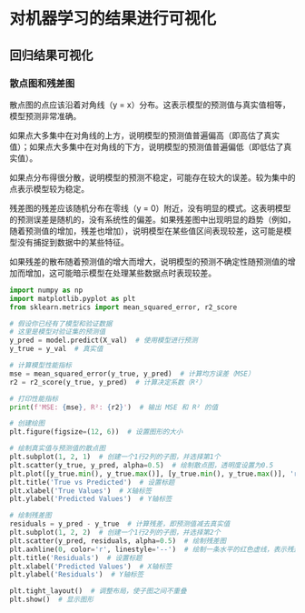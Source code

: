 # 对机器学习的结果进行可视化

## 回归结果可视化

### 散点图和残差图

散点图的点应该沿着对角线（y = x）分布。这表示模型的预测值与真实值相等，模型预测非常准确。

如果点大多集中在对角线的上方，说明模型的预测值普遍偏高（即高估了真实值）；如果点大多集中在对角线的下方，说明模型的预测值普遍偏低（即低估了真实值）。

如果点分布得很分散，说明模型的预测不稳定，可能存在较大的误差。较为集中的点表示模型较为稳定。

残差图的残差应该随机分布在零线（y = 0）附近，没有明显的模式。这表明模型的预测误差是随机的，没有系统性的偏差。如果残差图中出现明显的趋势（例如，随着预测值的增加，残差也增加），说明模型在某些值区间表现较差，这可能是模型没有捕捉到数据中的某些特征。

如果残差的散布随着预测值的增大而增大，说明模型的预测不确定性随预测值的增加而增加，这可能暗示模型在处理某些数据点时表现较差。



```python
import numpy as np
import matplotlib.pyplot as plt
from sklearn.metrics import mean_squared_error, r2_score

# 假设你已经有了模型和验证数据
# 这里是模型对验证集的预测值
y_pred = model.predict(X_val)  # 使用模型进行预测
y_true = y_val  # 真实值

# 计算模型性能指标
mse = mean_squared_error(y_true, y_pred)  # 计算均方误差（MSE）
r2 = r2_score(y_true, y_pred)  # 计算决定系数（R²）

# 打印性能指标
print(f'MSE: {mse}, R²: {r2}')  # 输出 MSE 和 R² 的值

# 创建绘图
plt.figure(figsize=(12, 6))  # 设置图形的大小

# 绘制真实值与预测值的散点图
plt.subplot(1, 2, 1)  # 创建一个1行2列的子图，并选择第1个
plt.scatter(y_true, y_pred, alpha=0.5)  # 绘制散点图，透明度设置为0.5
plt.plot([y_true.min(), y_true.max()], [y_true.min(), y_true.max()], 'r--')  # 绘制对角线（理想情况下，预测值等于真实值）
plt.title('True vs Predicted')  # 设置标题
plt.xlabel('True Values')  # X轴标签
plt.ylabel('Predicted Values')  # Y轴标签

# 绘制残差图
residuals = y_pred - y_true  # 计算残差，即预测值减去真实值
plt.subplot(1, 2, 2)  # 创建一个1行2列的子图，并选择第2个
plt.scatter(y_pred, residuals, alpha=0.5)  # 绘制残差图
plt.axhline(0, color='r', linestyle='--')  # 绘制一条水平的红色虚线，表示残差为零的水平线
plt.title('Residuals')  # 设置标题
plt.xlabel('Predicted Values')  # X轴标签
plt.ylabel('Residuals')  # Y轴标签

plt.tight_layout()  # 调整布局，使子图之间不重叠
plt.show()  # 显示图形
```